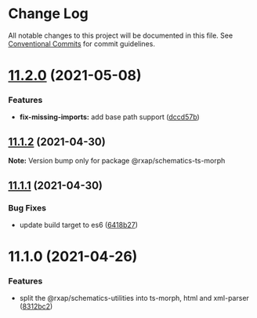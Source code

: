 # Change Log

All notable changes to this project will be documented in this file.
See [Conventional Commits](https://conventionalcommits.org) for commit guidelines.

# [11.2.0](https://gitlab.com/rxap/packages/compare/@rxap/schematics-ts-morph@11.1.2...@rxap/schematics-ts-morph@11.2.0) (2021-05-08)


### Features

* **fix-missing-imports:** add base path support ([dccd57b](https://gitlab.com/rxap/packages/commit/dccd57b759e7c9d433072f1c3d6592b83090663b))





## [11.1.2](https://gitlab.com/rxap/packages/compare/@rxap/schematics-ts-morph@11.1.1...@rxap/schematics-ts-morph@11.1.2) (2021-04-30)

**Note:** Version bump only for package @rxap/schematics-ts-morph





## [11.1.1](https://gitlab.com/rxap/packages/compare/@rxap/schematics-ts-morph@11.1.0...@rxap/schematics-ts-morph@11.1.1) (2021-04-30)


### Bug Fixes

* update build target to es6 ([6418b27](https://gitlab.com/rxap/packages/commit/6418b27af301db0c794bb584504d786ad20cfe8c))





# 11.1.0 (2021-04-26)


### Features

* split the @rxap/schematics-utilities into ts-morph, html and xml-parser ([8312bc2](https://gitlab.com/rxap/packages/commit/8312bc2c11d1b15e57185726b62d3b80acf135f9))
